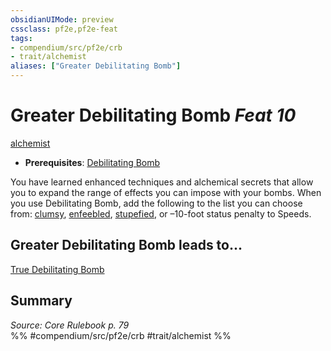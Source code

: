 ```yaml
---
obsidianUIMode: preview
cssclass: pf2e,pf2e-feat
tags:
- compendium/src/pf2e/crb
- trait/alchemist
aliases: ["Greater Debilitating Bomb"]
---
```

# Greater Debilitating Bomb  *Feat 10*  
[alchemist](../../Rules/traits/alchemist.md)  

- **Prerequisites**: [Debilitating Bomb](debilitating-bomb.md)

You have learned enhanced techniques and alchemical secrets that allow you to expand the range of effects you can impose with your bombs. When you use Debilitating Bomb, add the following to the list you can choose from: [clumsy](../../Rules/conditions.md#Clumsy), [enfeebled](../../Rules/conditions.md#Enfeebled), [stupefied](../../Rules/conditions.md#Stupefied), or –10-foot status penalty to Speeds.

## Greater Debilitating Bomb leads to...

[True Debilitating Bomb](true-debilitating-bomb.md)

## Summary

*Source: Core Rulebook p. 79*  
%% #compendium/src/pf2e/crb #trait/alchemist %%